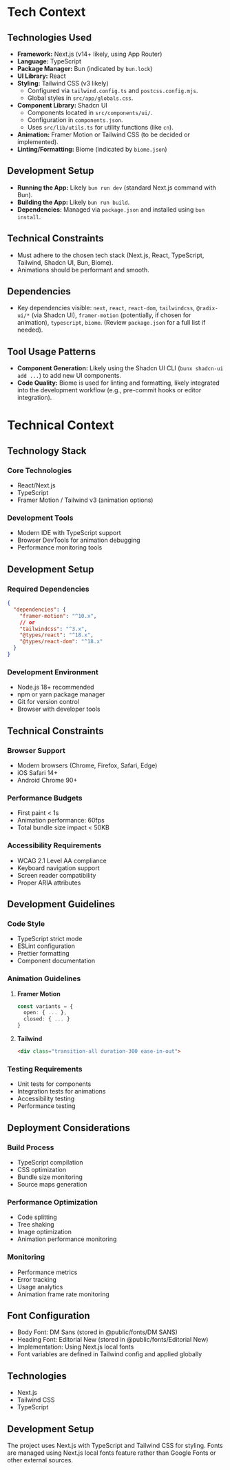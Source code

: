 # Tech Context

## Technologies Used

-   **Framework:** Next.js (v14+ likely, using App Router)
-   **Language:** TypeScript
-   **Package Manager:** Bun (indicated by `bun.lock`)
-   **UI Library:** React
-   **Styling:** Tailwind CSS (v3 likely)
    -   Configured via `tailwind.config.ts` and `postcss.config.mjs`.
    -   Global styles in `src/app/globals.css`.
-   **Component Library:** Shadcn UI
    -   Components located in `src/components/ui/`.
    -   Configuration in `components.json`.
    -   Uses `src/lib/utils.ts` for utility functions (like `cn`).
-   **Animation:** Framer Motion or Tailwind CSS (to be decided or implemented).
-   **Linting/Formatting:** Biome (indicated by `biome.json`)

## Development Setup

-   **Running the App:** Likely `bun run dev` (standard Next.js command with Bun).
-   **Building the App:** Likely `bun run build`.
-   **Dependencies:** Managed via `package.json` and installed using `bun install`.

## Technical Constraints

-   Must adhere to the chosen tech stack (Next.js, React, TypeScript, Tailwind, Shadcn UI, Bun, Biome).
-   Animations should be performant and smooth.

## Dependencies

-   Key dependencies visible: `next`, `react`, `react-dom`, `tailwindcss`, `@radix-ui/*` (via Shadcn UI), `framer-motion` (potentially, if chosen for animation), `typescript`, `biome`. (Review `package.json` for a full list if needed).

## Tool Usage Patterns

-   **Component Generation:** Likely using the Shadcn UI CLI (`bunx shadcn-ui add ...`) to add new UI components.
-   **Code Quality:** Biome is used for linting and formatting, likely integrated into the development workflow (e.g., pre-commit hooks or editor integration).

# Technical Context

## Technology Stack

### Core Technologies
- React/Next.js
- TypeScript
- Framer Motion / Tailwind v3 (animation options)

### Development Tools
- Modern IDE with TypeScript support
- Browser DevTools for animation debugging
- Performance monitoring tools

## Development Setup

### Required Dependencies
```json
{
  "dependencies": {
    "framer-motion": "^10.x",
    // or
    "tailwindcss": "^3.x",
    "@types/react": "^18.x",
    "@types/react-dom": "^18.x"
  }
}
```

### Development Environment
- Node.js 18+ recommended
- npm or yarn package manager
- Git for version control
- Browser with developer tools

## Technical Constraints

### Browser Support
- Modern browsers (Chrome, Firefox, Safari, Edge)
- iOS Safari 14+
- Android Chrome 90+

### Performance Budgets
- First paint < 1s
- Animation performance: 60fps
- Total bundle size impact < 50KB

### Accessibility Requirements
- WCAG 2.1 Level AA compliance
- Keyboard navigation support
- Screen reader compatibility
- Proper ARIA attributes

## Development Guidelines

### Code Style
- TypeScript strict mode
- ESLint configuration
- Prettier formatting
- Component documentation

### Animation Guidelines
1. **Framer Motion**
   ```typescript
   const variants = {
     open: { ... },
     closed: { ... }
   }
   ```

2. **Tailwind**
   ```html
   <div class="transition-all duration-300 ease-in-out">
   ```

### Testing Requirements
- Unit tests for components
- Integration tests for animations
- Accessibility testing
- Performance testing

## Deployment Considerations

### Build Process
- TypeScript compilation
- CSS optimization
- Bundle size monitoring
- Source maps generation

### Performance Optimization
- Code splitting
- Tree shaking
- Image optimization
- Animation performance monitoring

### Monitoring
- Performance metrics
- Error tracking
- Usage analytics
- Animation frame rate monitoring

## Font Configuration
- Body Font: DM Sans (stored in @public/fonts/DM SANS)
- Heading Font: Editorial New (stored in @public/fonts/Editorial New)
- Implementation: Using Next.js local fonts
- Font variables are defined in Tailwind config and applied globally

## Technologies
- Next.js
- Tailwind CSS
- TypeScript

## Development Setup
The project uses Next.js with TypeScript and Tailwind CSS for styling. Fonts are managed using Next.js local fonts feature rather than Google Fonts or other external sources.

